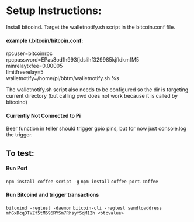 # Setup Instructions:

Install bitcoind.
Target the walletnotify.sh script in the bitcoin.conf file.

#### example /.bitcoin/bitcoin.conf:
rpcuser=bitcoinrpc      
rpcpassword=EPas8odfh993fjdslihf329985kjfldkmfM5      
minrelaytxfee=0.00005     
limitfreerelay=5     
walletnotify=/home/pi/bbtm/walletnotify.sh %s       

The walletnotify.sh script also needs to be configured so the
dir is targeting current directory (but calling pwd does not
work because it is called by bitcoind)


#### Currently Not Connected to Pi
Beer function in teller should trigger gpio pins, but for now
just console.log the trigger.

## To test:
#### Run Port
`npm install coffee-script -g`
`npm install`
`coffee port.coffee`

#### Run Bitcoind and trigger transactions
`bitcoind -regtest -daemon`
`bitcoin-cli -regtest sendtoaddress mhGxDcqDTVZf5tM696RYSm7RhsyfSqM12h <btcvalue>`
